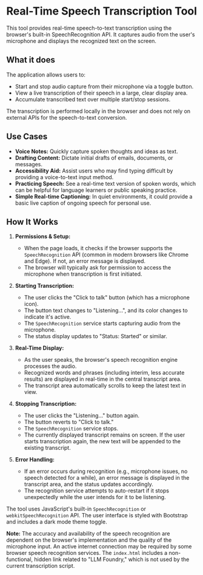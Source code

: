 # Real-Time Speech Transcription Tool

This tool provides real-time speech-to-text transcription using the browser's built-in SpeechRecognition API. It captures audio from the user's microphone and displays the recognized text on the screen.

## What it does

The application allows users to:

- Start and stop audio capture from their microphone via a toggle button.
- View a live transcription of their speech in a large, clear display area.
- Accumulate transcribed text over multiple start/stop sessions.

The transcription is performed locally in the browser and does not rely on external APIs for the speech-to-text conversion.

## Use Cases

- **Voice Notes:** Quickly capture spoken thoughts and ideas as text.
- **Drafting Content:** Dictate initial drafts of emails, documents, or messages.
- **Accessibility Aid:** Assist users who may find typing difficult by providing a voice-to-text input method.
- **Practicing Speech:** See a real-time text version of spoken words, which can be helpful for language learners or public speaking practice.
- **Simple Real-time Captioning:** In quiet environments, it could provide a basic live caption of ongoing speech for personal use.

## How It Works

1.  **Permissions & Setup:**

    - When the page loads, it checks if the browser supports the `SpeechRecognition` API (common in modern browsers like Chrome and Edge). If not, an error message is displayed.
    - The browser will typically ask for permission to access the microphone when transcription is first initiated.

2.  **Starting Transcription:**

    - The user clicks the "Click to talk" button (which has a microphone icon).
    - The button text changes to "Listening...", and its color changes to indicate it's active.
    - The `SpeechRecognition` service starts capturing audio from the microphone.
    - The status display updates to "Status: Started" or similar.

3.  **Real-Time Display:**

    - As the user speaks, the browser's speech recognition engine processes the audio.
    - Recognized words and phrases (including interim, less accurate results) are displayed in real-time in the central transcript area.
    - The transcript area automatically scrolls to keep the latest text in view.

4.  **Stopping Transcription:**

    - The user clicks the "Listening..." button again.
    - The button reverts to "Click to talk."
    - The `SpeechRecognition` service stops.
    - The currently displayed transcript remains on screen. If the user starts transcription again, the new text will be appended to the existing transcript.

5.  **Error Handling:**
    - If an error occurs during recognition (e.g., microphone issues, no speech detected for a while), an error message is displayed in the transcript area, and the status updates accordingly.
    - The recognition service attempts to auto-restart if it stops unexpectedly while the user intends for it to be listening.

The tool uses JavaScript's built-in `SpeechRecognition` or `webkitSpeechRecognition` API. The user interface is styled with Bootstrap and includes a dark mode theme toggle.

**Note:** The accuracy and availability of the speech recognition are dependent on the browser's implementation and the quality of the microphone input. An active internet connection may be required by some browser speech recognition services. The `index.html` includes a non-functional, hidden link related to "LLM Foundry," which is not used by the current transcription script.
